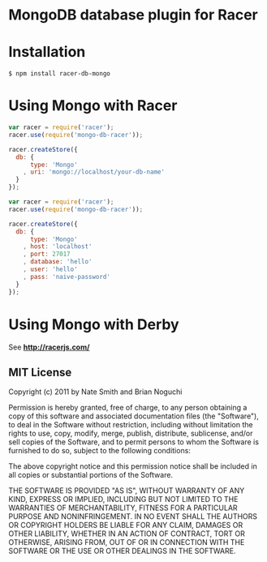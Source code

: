 MongoDB database plugin for Racer
==================================

# Installation

```
$ npm install racer-db-mongo
```

# Using Mongo with Racer

```javascript
var racer = require('racer');
racer.use(require('mongo-db-racer'));

racer.createStore({
  db: {
      type: 'Mongo'
    , uri: 'mongo://localhost/your-db-name'
  }
});
```

```javascript
var racer = require('racer');
racer.use(require('mongo-db-racer'));

racer.createStore({
  db: {
      type: 'Mongo'
    , host: 'localhost'
    , port: 27017
    , database: 'hello'
    , user: 'hello'
    , pass: 'naive-password'
  }
});
```

# Using Mongo with Derby

See **http://racerjs.com/**

## MIT License
Copyright (c) 2011 by Nate Smith and Brian Noguchi

Permission is hereby granted, free of charge, to any person obtaining a copy
of this software and associated documentation files (the "Software"), to deal
in the Software without restriction, including without limitation the rights
to use, copy, modify, merge, publish, distribute, sublicense, and/or sell
copies of the Software, and to permit persons to whom the Software is
furnished to do so, subject to the following conditions:

The above copyright notice and this permission notice shall be included in
all copies or substantial portions of the Software.

THE SOFTWARE IS PROVIDED "AS IS", WITHOUT WARRANTY OF ANY KIND, EXPRESS OR
IMPLIED, INCLUDING BUT NOT LIMITED TO THE WARRANTIES OF MERCHANTABILITY,
FITNESS FOR A PARTICULAR PURPOSE AND NONINFRINGEMENT. IN NO EVENT SHALL THE
AUTHORS OR COPYRIGHT HOLDERS BE LIABLE FOR ANY CLAIM, DAMAGES OR OTHER
LIABILITY, WHETHER IN AN ACTION OF CONTRACT, TORT OR OTHERWISE, ARISING FROM,
OUT OF OR IN CONNECTION WITH THE SOFTWARE OR THE USE OR OTHER DEALINGS IN
THE SOFTWARE.
